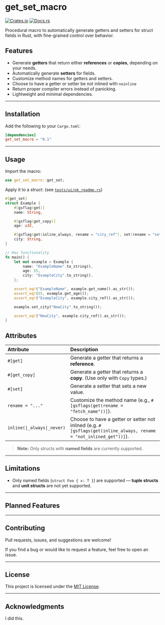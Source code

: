 # get_set_macro

[![Crates.io](https://img.shields.io/crates/v/get_set_macro)](https://crates.io/crates/get_set_macro)
[![Docs.rs](https://docs.rs/get_set_macro/badge.svg)](https://docs.rs/get_set_macro)

Procedural macro to automatically generate getters and setters for struct fields in Rust, with fine-grained control over behavior.

## Features

- Generate **getters** that return either **references** or **copies**, depending on your needs.
- Automatically generate **setters** for fields.
- Customize method names for getters and setters.
- Choose to have a getter or setter be not inlined with `noinline`
- Return proper compiler errors instead of panicking.
- Lightweight and minimal dependencies.

---

## Installation

Add the following to your `Cargo.toml`:

```toml
[dependencies]
get_set_macro = "0.1"
```

---

## Usage

Import the macro:

```rust
use get_set_macro::get_set;
```

Apply it to a struct: (see [`tests/ui/ok_readme.rs`](./tests/ui/ok_readme.rs))
```rust
#[get_set]
struct Example {
    #[gsflag(get)]
    name: String,

    #[gsflag(get_copy)]
    age: u32,

    #[gsflag(get(inline_always, rename = "city_ref"), set(rename = "set_city"))]
    city: String,
}

// Has functionality
fn main() {
    let mut example = Example {
        name: "ExampleName".to_string(),
        age: 55,
        city: "ExampleCity".to_string(),
    };

    assert_eq!("ExampleName", example.get_name().as_str());
    assert_eq!(55, example.get_age());
    assert_eq!("ExampleCity", example.city_ref().as_str());

    example.set_city("NewCity".to_string());

    assert_eq!("NewCity", example.city_ref().as_str());
}
```

## Attributes

| Attribute | Description |
|:-|:-|
| `#[get]` | Generate a getter that returns a **reference**. |
| `#[get_copy]` | Generate a getter that returns a **copy**. (Use only with `Copy` types.) |
| `#[set]` | Generate a setter that sets a new value. |
| `rename = "..."` | Customize the method name (e.g., `#[gsflags(get(rename = "fetch_name"))]`). |
| `inline(\|_always\|_never)` | Choose to have a getter or setter not inlined (e.g. `#[gsflags(get(inline_always, rename = "not_inlined_get"))]`). |

> **Note:** Only structs with **named fields** are currently supported.

---

## Limitations

- Only named fields (`struct Foo { x: T }`) are supported — **tuple structs** and **unit structs** are not yet supported.

---

## Planned Features



---

## Contributing

Pull requests, issues, and suggestions are welcome!

If you find a bug or would like to request a feature, feel free to open an issue.

---

## License

This project is licensed under the [MIT License](LICENSE).

---

## Acknowledgments

I did this.